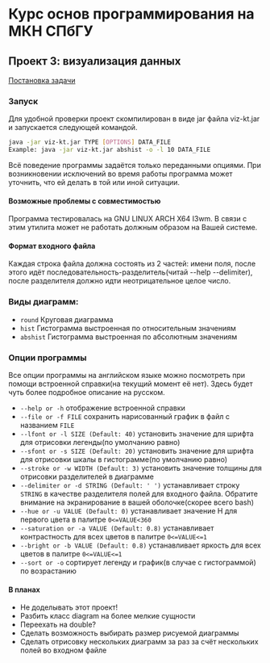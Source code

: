 # Курс основ программирования на МКН СПбГУ
## Проект 3: визуализация данных

[Постановка задачи](./TASK.md)

### Запуск
Для удобной проверки проект скомпилирован в виде jar файла viz-kt.jar и запускается следующей командой.
```sh 
java -jar viz-kt.jar TYPE [OPTIONS] DATA_FILE
Example: java -jar viz-kt.jar abshist -o -l 10 DATA_FILE
```
Всё поведение программы задаётся только переданными опциями. При возникновении исключений во время работы программа может уточнить, что ей делать в той или иной ситуации.
#### Возможные проблемы с совместимостью
Программа тестировалась на GNU LINUX ARCH X64 I3wm. В связи с этим утилита может не работать должным образом на Вашей системе.
#### Формат входного файла
Каждая строка файла должна состоять из 2 частей: имени поля, после этого идёт последовательность-разделитель(читай --help --delimiter), после разделителя должно идти неотрицательное целое число.
### Виды диаграмм: 
+ ``round`` Круговая диаграмма
+ ``hist`` Гистограмма выстроенная по относительным значениям 
+ ``abshist`` Гистограмма выстроенная по абсолютным значениям
### Опции программы
Все опции программы на английском языке можно посмотреть при помощи встроенной справки(на текущий момент её нет).
Здесь будет чуть более подробное описание на русском.
+ ``--help or -h`` отображение встроенной справки
+ ``--file or -f FILE`` сохранить нарисованный график в файл с названием ``FILE``
+ ``--lfont or -l SIZE (Default: 40)`` установить значение для шрифта для отрисовки легенды(по умолчанию равно)
+ ``--sfont or -s SIZE (Default: 20)`` установить значение для шрифта для отрисовки шкалы в гистограмме(по умолчанию равно)
+ ``--stroke or -w WIDTH (Default: 3)`` установить значение толщины для отрисовки разделителей в диаграмме
+ ``--delimiter or -d STRING (Default: ' ')`` устанавливает строку ``STRING`` в качестве разделителя полей для входного файла. Обратите внимание на экранирование в вашей оболочке(скорее всего bash)
+ ``--hue or -u VALUE (Default: 0)`` устанавливает значение H для первого цвета в палитре ``0<=VALUE<360``
+ ``--saturation or -a VALUE (Default: 0.8)`` устанавливает контрастность для всех цветов в палитре ``0<=VALUE<=1``
+ ``--bright or -b VALUE (Default: 0.8)`` устанавливает яркость для всех цветов в палитре ``0<=VALUE<=1``
+ ``--sort or -o`` сортирует легенду и график(в случае с гистограммой) по возрастанию
#### В планах
+ Не доделывать этот проект!
+ Разбить класс diagram на более мелкие сущности
+ Переехать на double?
+ Сделать возможность выбирать размер рисуемой диаграммы
+ Сделать отрисовку нескольких диаграмм за раз за счёт нескольких полей во входном файле
